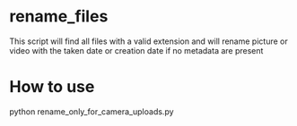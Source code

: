 # rename_files
This script will find all files with a valid extension and will rename picture or video with the taken date or creation date if no metadata are present

# How to use 
python rename_only_for_camera_uploads.py
